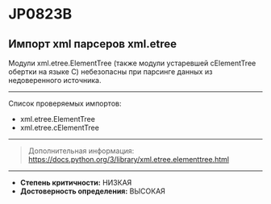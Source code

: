 # JP0823B
## Импорт xml парсеров xml.etree
Модули xml.etree.ElementTree (также модули устаревшей cElementTree 
обертки на языке С) небезопасны при парсинге данных из недоверенного источника.


---
Список проверяемых импортов:

* xml.etree.ElementTree
* xml.etree.cElementTree


---
> Дополнительная информация:
> <https://docs.python.org/3/library/xml.etree.elementtree.html>
---
* __Степень критичности:__ НИЗКАЯ
* __Достоверность определения:__ ВЫСОКАЯ